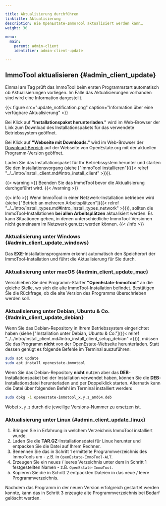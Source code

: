 ```yaml
---

title: Aktualisierung durchführen
linktitle: Aktualisierung
description: Wie OpenEstate-ImmoTool aktualisiert werden kann…
weight: 30

menu:
  main:
    parent: admin-client
    identifier: admin-client-update

---
```


## ImmoTool aktualisieren {#admin_client_update}

Einmal am Tag prüft das ImmoTool beim ersten Programmstart automatisch ob Aktualisierungen vorliegen. Im Falle das Aktualisierungen vorhanden sind wird eine Information dargestellt.

{{< figure src="update_notification.png" caption="Information über eine verfügbare Aktualisierung" >}}

Bei Klick auf **"Installationspaket herunterladen."** wird im Web-Browser der Link zum Download des Installationspakets für das verwendete Betriebssystem geöffnet.

Bei Klick auf **"Webseite mit Downloads."** wird im Web-Browser der [Download-Bereich](https://openestate.org/downloads/openestate-immotool) auf der Webseite von OpenEstate.org mit der aktuellen Programm-Version geöffnet.

Laden Sie das Installationspaket für Ihr Betriebssystem herunter und starten Sie den Installationsvorgang (siehe ["ImmoTool installieren"]({{< relref "../../intro/install_client.md#intro_install_client" >}})).

{{< warning >}}
Beenden Sie das ImmoTool bevor die Aktualisierung durchgeführt wird.
{{< /warning >}}

{{< info >}}
Wenn ImmoTool in einer Netzwerk-Installation betrieben wird (siehe ["Betrieb an mehreren Arbeitsplätzen"]({{< relref "../../intro/install_types.md#intro_install_types_network" >}})), sollten die ImmoTool-Installationen **bei allen Arbeitsplätzen** aktualisiert werden. Es kann Situationen geben, in denen unterschiedliche ImmoTool-Versionen nicht gemeinsam im Netzwerk genutzt werden können. 
{{< /info >}}


### Aktualisierung unter Windows {#admin_client_update_windows}

Das **EXE**-Installationsprogramm erkennt automatisch den Speicherort der ImmoTool-Installation und führt die Aktualisierung für Sie durch.


### Aktualisierung unter macOS {#admin_client_update_mac}

Verschieben Sie den Programm-Starter **"OpenEstate-ImmoTool"** an die gleiche Stelle, wo sich die alte ImmoTool-Installation befindet. Bestätigen Sie die Rückfrage, ob die alte Version des Programms überschrieben werden soll.


### Aktualisierung unter Debian, Ubuntu & Co. {#admin_client_update_debian}

Wenn Sie das Debian-Repository in Ihrem Betriebssystem eingerichtet haben (siehe ["Installation unter Debian, Ubuntu & Co."]({{< relref "../../intro/install_client.md#intro_install_client_setup_debian" >}})), müssen Sie das Programm **nicht** von der OpenEstate-Webseite herunterladen. Statt dessen genügt es folgende Befehle im Terminal auszuführen:

```bash
sudo apt update
sudo apt install openestate-immotool
```

Wenn Sie das Debian-Repository **nicht** nutzen aber das **DEB**-Installationspaket bei der Installation verwendet haben, können Sie die **DEB**-Installationsdatei herunterladen und per Doppelklick starten. Alternativ kann die Datei über folgenden Befehl im Terminal installiert werden:

```bash
sudo dpkg -i openestate-immotool_x.y.z_amd64.deb
```

Wobei `x.y.z` durch die jeweilige Versions-Nummer zu ersetzen ist.


### Aktualisierung unter Linux {#admin_client_update_linux}

1.  Bringen Sie in Erfahrung in welchem Verzeichnis ImmoTool installiert wurde.
2.  Laden Sie die **TAR.GZ**-Installationsdatei für Linux herunter und entpacken Sie die Datei auf Ihrem Rechner. 
3.  Benennen Sie das in Schritt 1 ermittelte Programmverzeichnis des ImmoTools um - z.B. in `OpenEstate-ImmoTool-ALT`.
4.  Erzeugen Sie ein neues / leeres Verzeichnis unter dem in Schritt 1 festgestellten Namen - z.B. `OpenEstate-ImmoTool`.
5.  Kopieren Sie die in Schritt 2 entpackten Dateien in das neue / leere Programmverzeichnis.

Nachdem das Programm in der neuen Version erfolgreich gestartet werden konnte, kann das in Schritt 3 erzeugte alte Programmverzeichnis bei Bedarf gelöscht werden.

